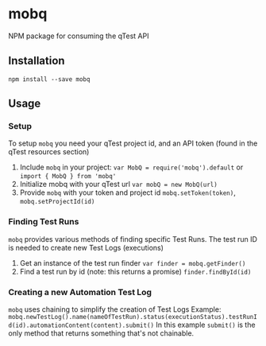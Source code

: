 # mobq
NPM package for consuming the qTest API


## Installation
`npm install --save mobq`

## Usage

### Setup
To setup `mobq` you need your qTest project id, and an API token (found in the qTest resources section)

1. Include `mobq` in your project: `var MobQ = require('mobq').default` or `import { MobQ } from 'mobq'`
2. Initialize mobq with your qTest url `var mobQ = new MobQ(url)`
3. Provide `mobq` with your token and project id `mobq.setToken(token)`, `mobq.setProjectId(id)`

### Finding Test Runs
`mobq` provides various methods of finding specific Test Runs. The test run ID is needed to create new Test Logs (executions)
1. Get an instance of the test run finder `var finder = mobq.getFinder()`
2. Find a test run by id (note: this returns a promise) `finder.findById(id)`

### Creating a new Automation Test Log
`mobq` uses chaining to simplify the creation of Test Logs
Example: `mobq.newTestLog().name(nameOfTestRun).status(executionStatus).testRunId(id).automationContent(content).submit()`
In this example `submit()` is the only method that returns something that's not chainable. 


